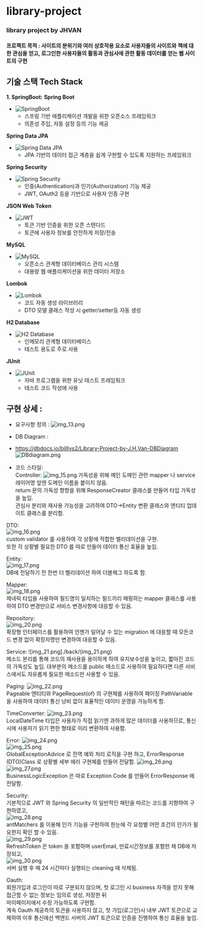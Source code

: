 # library-project
 ### library project by JHVAN   
#### 프로젝트 목적 :  사이트의 분위기와 여러 상호작용 요소로 사용자들의 사이트와 책에 대한 관심을 얻고, 로그인한 사용자들의 활동과 관심사에 관한 활동 데이터를 얻는 웹 사이트의 구현   

## 기술 스택 Tech Stack
**1. SpringBoot:**
**Spring Boot**
- ![SpringBoot](https://img.shields.io/badge/SpringBoot-2.7.0-6DB33F?style=for-the-badge&logo=SpringBoot)
    - 스프링 기반 애플리케이션 개발을 위한 오픈소스 프레임워크
    - 의존성 주입, 자동 설정 등의 기능 제공

**Spring Data JPA**
- ![Spring Data JPA](https://img.shields.io/badge/Spring%20Data%20JPA-2.7.0-6DB33F?style=for-the-badge&logo=Spring)
    - JPA 기반의 데이터 접근 계층을 쉽게 구현할 수 있도록 지원하는 프레임워크

**Spring Security**
- ![Spring Security](https://img.shields.io/badge/Spring%20Security-2.7.0-6DB33F?style=for-the-badge&logo=Spring)
    - 인증(Authentication)과 인가(Authorization) 기능 제공
    - JWT, OAuth2 등을 기반으로 사용자 인증 구현

**JSON Web Token**
- ![JWT](https://img.shields.io/badge/JWT-0.11.5-000000?style=for-the-badge&logo=JSON%20web%20tokens)
    - 토큰 기반 인증을 위한 오픈 스탠다드
    - 토큰에 사용자 정보를 안전하게 저장/전송

**MySQL**
- ![MySQL](https://img.shields.io/badge/MySQL-8.0-4479A1?style=for-the-badge&logo=MySQL&logoColor=white)
    - 오픈소스 관계형 데이터베이스 관리 시스템
    - 대용량 웹 애플리케이션을 위한 데이터 저장소

**Lombok**
- ![Lombok](https://img.shields.io/badge/Lombok-1.18.22-4882CF?style=for-the-badge&logo=Lombok&logoColor=white)
    - 코드 자동 생성 라이브러리
    - DTO 모델 클래스 작성 시 getter/setter등 자동 생성

**H2 Database**
- ![H2 Database](https://img.shields.io/badge/H2%20Database-1.4.200-2925E9?style=for-the-badge&logo=H2&logoColor=white)
    - 인메모리 관계형 데이터베이스
    - 테스트 용도로 주로 사용

**JUnit**
- ![JUnit](https://img.shields.io/badge/JUnit-5.8.2-25A162?style=for-the-badge&logo=JUnit5&logoColor=white)
    - 자바 프로그램을 위한 유닛 테스트 프레임워크
    - 테스트 코드 작성에 사용


## 구현 상세 :    

+ 요구사항 정의 :
![img_13.png](img_13.png)


+ DB Diagram :   
+ https://dbdocs.io/billlys2/Library-Project-by-J.H.Van-DBDiagram
![DBdiagram.png](DBdiagram.png)
 

+ 코드 스타일:  
Controller: 
![img_15.png](./back/img_15.png)
가독성을 위해 메인 도메인 관련 mapper 나 service 레이어명 앞엔 도메인 이름을 붙이지 않음.  
return 문의 가독성 향항을 위해 ResponseCreator 클래스를 만들어 타입 가독성을 높임.  
관심사 분리와 재사용 가능성을 고려하여 DTO->Entity 변환 클래스와 엔티티 업데이트 클래스를 분리함.  

DTO:  
![img_16.png](./back/img_16.png)  
custom validator 를 사용하여 각 상황에 적합한 벨리데이션을 구현.  
또한 각 상황별 필요한 DTO 를 따로 만들어 데이터 통신 효율을 높임.

Entity:  
![img_17.png](./back/img_17.png)  
DB에 전달하기 전 한번 더 벨리데이션 하여 더블체그 하도록 함.  

Mapper:  
![img_18.png](./back/img_18.png)  
제네릭 타입을 사용하여 필드명이 일치하는 필드끼리 매핑하는 mapper 클래스를 사용하여 DTO 변경만으로 서비스 변경사항에 대응할 수 있음.

Repository:  
![img_20.png](./back/img_20.png)  
확장형 인터페이스를 활용하여 언젠가 일어날 수 있는 migration 에 대응할 때 모든코드 변경 없이 확장자명만 변경하여 대응할 수 있음.

Service:
![img_21.png]./back/(img_21.png)  
메소드 분리를 통해 코드의 재사용을 용이하게 하여 유지보수성을 높이고, 짧아진 코드의 가독성도 높임.
대부분의 메소드를 public 메소드로 사용하여 필요하다면 다른 서비스에서도 자유롭게 필요한 메소드만 사용할 수 있음.

Paging:
![img_22.png](./back/img_22.png)  
Pageable 엔티티와 PageRequest(of) 의 구현체를 사용하여 페이징 PathVariable 을 사용하여 데이터 통신 낭비 없이 표율적인 데이터 운영을 가능하게 함.

TimeConverter:
![img_23.png](img_23.png)  
LocalDateTime 타입은 사용자가 직접 읽기엔 과하게 많은 데이터를 사용하므로, 통신시에 사용자가 읽기 편한 형태로 미리 변환하여 사용함.

Error:
![img_24.png](./back/img_24.png)  
![img_25.png](./back/img_25.png)  
GlobalExceptionAdvice 로 전역 예외 처리 로직을 구현 하고, ErrorResponse (DTO)Class 로 상황별 세부 에러 구현체를 만들어 전달함.
![img_26.png](./back/img_26.png)  
![img_27.png](./back/img_27.png)  
BusinessLogicException 은 따로 Exception Code 를 만들어 ErrorResponse 에 전달함.

Security:  
기본적으로 JWT 와 Spring Security 의 일반적인 패턴을 따르는 코드를 지향하여 구현하였고,  
![img_28.png](./back/img_28.png)  
antMatchers 를 이용해 인가 기능을 구현하여 한눈에 각 요청별 어떤 조건의 인가가 필요한지 확인 할 수 있음.  
![img_29.png](./back/img_29.png)  
RefreshToken 은 token 을 포함하며 userEmail, 만료시간정보를 포함한 채 DB에 저장되고,  
![img_30.png](./back/img_30.png)  
서버 실행 후 매 24 시간마다 실행되는 cleaning 때 삭제됨.

Oauth:  
회원가입과 로그인이 따로 구분되지 않으며, 첫 로그인 시 business 자격을 얻지 못해 접근할 수 없는 정보는 임의로 생성, 저장한 뒤  
마이페이지에서 수정 가능하도록 구현함.  
계속 Oauth 제공측의 토큰을 사용하지 않고, 첫 가입(로그인)시 내부 JWT 토큰으로 교체하여 이후 통신에선 백엔드 서버의 JWT 토큰으로 인증을 진행하여 통신 효율을 높임.

